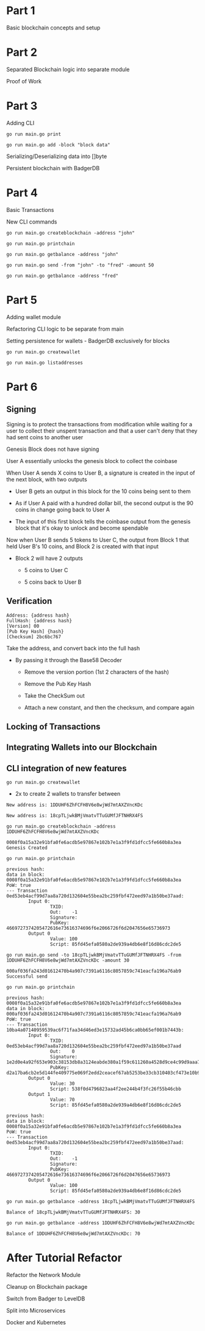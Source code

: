 # Part 1

Basic blockchain concepts and setup

# Part 2

Separated Blockchain logic into separate module

Proof of Work

# Part 3

Adding CLI

`go run main.go print`

`go run main.go add -block "block data"`

Serializing/Deserializing data into []byte

Persistent blockchain with BadgerDB

# Part 4

Basic Transactions

New CLI commands

`go run main.go createblockchain -address "john"`

`go run main.go printchain`

`go run main.go getbalance -address "john"`

`go run main.go send -from "john" -to "fred" -amount 50`

`go run main.go getbalance -address "fred"`

# Part 5

Adding wallet module

Refactoring CLI logic to be separate from main

Setting persistence for wallets - BadgerDB exclusively for blocks

`go run main.go createwallet`

`go run main.go listaddresses`

# Part 6

## Signing

Signing is to protect the transactions from modification
while waiting for a user to collect their unspent transaction and 
that a user can't deny that they had sent coins to another user

Genesis Block does not have signing

User A essentially unlocks the genesis block to collect the coinbase

When User A sends X coins to User B, a signature is created in the input
of the next block, with two outputs

-   User B gets an output in this block for the 10 coins being sent to them

-   As if User A paid with a hundred dollar bill, the second output is the 
90 coins in change going back to User A

-   The input of this first block tells the coinbase output from the genesis block
that it's okay to unlock and become spendable

Now when User B sends 5 tokens to User C, 
the output from Block 1 that held User B's 10 coins, and Block 2 is created
with that input

- Block 2 will have 2 outputs

    - 5 coins to User C
    
    - 5 coins back to User B

## Verification

```
Address: {address hash}
FullHash: {address hash}
[Version] 00
[Pub Key Hash] {hash}
[Checksum] 2bc6bc767
```

Take the address, and convert back into the full hash

- By passing it through the Base58 Decoder

    - Remove the version portion (1st 2 characters of the hash)
    
    - Remove the Pub Key Hash
    
    - Take the CheckSum out
    
    - Attach a new constant, and then the checksum, and compare again



## Locking of Transactions

## Integrating Wallets into our Blockchain

## CLI integration of new features

`go run main.go createwallet` 

- 2x to create 2 wallets to transfer between

```
New address is: 1DDUHF6ZhFCFH8V6e8wjWd7mtAXZVncKDc

New address is: 18cpTLjwkBMjVmatvTTuGUMfJFTNHRX4FS
```

`go run main.go createblockchain -address 1DDUHF6ZhFCFH8V6e8wjWd7mtAXZVncKDc`

```
0008f0a15a32e91bfa0fe6acdb5e97867e102b7e1a3f9fd1dfcc5fe660b8a3ea
Genesis Created
```

`go run main.go printchain`

```
previous hash: 
data in block: 0008f0a15a32e91bfa0fe6acdb5e97867e102b7e1a3f9fd1dfcc5fe660b8a3ea
PoW: true
--- Transaction 0ed53eb4acf99d7aa8a720d132604e55bea2bc259fbf472eed97a1b50be37aad:
        Input 0:
                TXID:   
                Out:    -1
                Signature:      
                PubKey:         4669727374205472616e73616374696f6e2066726f6d2047656e65736973
        Output 0
                Value: 100
                Script: 85fd45efa0580a2de939a4db6e8f16d86cdc2de5

```

`go run main.go send -to 18cpTLjwkBMjVmatvTTuGUMfJFTNHRX4FS -from 1DDUHF6ZhFCFH8V6e8wjWd7mtAXZVncKDc -amount 30`

```
000af036fa243d01612470b4a907c7391a6116c8057859c741eacfa196a76ab9
Successful send
```

`go run main.go printchain`

```
previous hash: 0008f0a15a32e91bfa0fe6acdb5e97867e102b7e1a3f9fd1dfcc5fe660b8a3ea
data in block: 000af036fa243d01612470b4a907c7391a6116c8057859c741eacfa196a76ab9
PoW: true
--- Transaction 10ba4a07140959539ac6f71faa34d46ed3e15732ad45b6ca0bb65ef001b7443b:
        Input 0:
                TXID:   0ed53eb4acf99d7aa8a720d132604e55bea2bc259fbf472eed97a1b50be37aad
                Out:    0
                Signature:      1e2d0e4a92f653e903c38153db8a3124eabde380a1f59c611260a4528d9ce4c99d9aaa72cccbd0483211ccd5d178cc1c137acd9fb5bc0adbce6cc876bc461c1b
                PubKey:         d2a17ba6cb2e5d144fe409775e069f2edd2ceacef67ab5253be33cb310403cf473e10b9617002acab56d21fdf701d8a9432b80a572b61e861240b8c9fc12dfda
        Output 0
                Value: 30
                Script: 538f0d4796823aa4f2ee244b4f3fc26f55b46cbb
        Output 1
                Value: 70
                Script: 85fd45efa0580a2de939a4db6e8f16d86cdc2de5

previous hash: 
data in block: 0008f0a15a32e91bfa0fe6acdb5e97867e102b7e1a3f9fd1dfcc5fe660b8a3ea
PoW: true
--- Transaction 0ed53eb4acf99d7aa8a720d132604e55bea2bc259fbf472eed97a1b50be37aad:
        Input 0:
                TXID:   
                Out:    -1
                Signature:      
                PubKey:         4669727374205472616e73616374696f6e2066726f6d2047656e65736973
        Output 0
                Value: 100
                Script: 85fd45efa0580a2de939a4db6e8f16d86cdc2de5
```

`go run main.go getbalance -address 18cpTLjwkBMjVmatvTTuGUMfJFTNHRX4FS`

```
Balance of 18cpTLjwkBMjVmatvTTuGUMfJFTNHRX4FS: 30
```

`go run main.go getbalance -address 1DDUHF6ZhFCFH8V6e8wjWd7mtAXZVncKDc`

```
Balance of 1DDUHF6ZhFCFH8V6e8wjWd7mtAXZVncKDc: 70
```

# After Tutorial Refactor

Refactor the Network Module

Cleanup on Blockchain package

Switch from Badger to LevelDB

Split into Microservices

Docker and Kubernetes